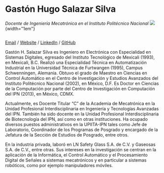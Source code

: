 # Gastón Hugo Salazar Silva

*Docente de Ingeniería Mecatrónica en el Instituto Politécnico Nacional*
![](https://github.com/images/icons/emoji/unicode/1f1f2-1f1fd.png){width="1em"}


 <img href="https://github.com/images/icons/emoji/unicode/1f1f2-1f1fd.png" style="width: 1em;" />

[Email](mailto:ghsalazar@ipn.mx) /
[Website](https://ghsalazar.github.io/) /
[LinkedIn](https://www.linkedin.com/in/ghsalazar/) /
[GitHub](https://github.com/ghsalazar/)

Gastón H. Salazar Silva es Ingeniero en Electrónica con Especialidad
en Sistemas Digitales, egresado del Instituto Tecnológico de Mexicali
(1993), en Mexicali, B.C. Realizó una Especialidad Técnica en
Automatización Industrial en la Universidad Técnica de Furtwangen
(1995), Campus Schwenningen, Alemania. Obtuvo el grado de Maestro
en Ciencias en Control Automático en el Centro de Investigación
y Estudios Avanzados del Instituto Politécnico Nacional (2002), en
México, D.F. Es Doctor en Ciencias de la Computación por parte del
Centro de Investigación en Computación del IPN (2013), en México, CDMX.

Actualmente, es Docente Titular “C” de la Academia de Mecatrónica en
la Unidad Profesional Interdisciplinaria en Ingeniería y Tecnologías
Avanzadas del IPN. También ha sido docente en la Unidad Profesional
Interdisciplinaria de Biotecnología del IPN, así como en otras
instituciones. Ha ocupado diversos puestos administrativos en la
UPIITA-IPN tales como Jefe de Laboratorio, Coordinador de los Programas
de Posgrado y encargado de la Jefatura de la Sección de Estudios de
Posgrado, entre otros.

En la industria privada, laboró en LN Safety Glass S.A. de C.V. y
Gaseosas S.A. de C.V., entre otras. Sus intereses en la investigación
se centran en la aplicación de la Informática, el Control Automático
y el Procesamiento Digital de Señales a sistemas mecatrónicos y en
particular a sistemas robóticos, como por ejemplo manipuladores móviles.
